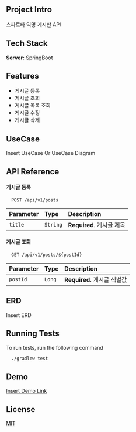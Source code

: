 
## Project Intro
스파르타 익명 게시판 API

## Tech Stack
**Server:** SpringBoot

## Features
- 게시글 등록
- 게시글 조회
- 게시글 목록 조회
- 게시글 수정
- 게시글 삭제

## UseCase
Insert UseCase Or UseCase Diagram

## API Reference
#### 게시글 등록
```http
  POST /api/v1/posts
```
| Parameter | Type     | Description          |
|:----------|:---------|:---------------------|
| `title`   | `String` | **Required**. 게시글 제목 |

#### 게시글 조회
```http
  GET /api/v1/posts/${postId}
```
| Parameter | Type   | Description           |
|:----------|:-------|:----------------------|
| `postId`        | `Long` | **Required**. 게시글 식별값 |

## ERD
Insert ERD

## Running Tests
To run tests, run the following command
```bash
  ./gradlew test
```

## Demo
[Insert Demo Link](http://localhost:8080)

## License
[MIT](https://choosealicense.com/licenses/mit/)
